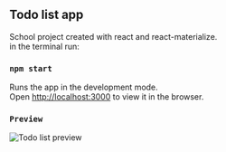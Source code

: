 ## Todo list app

School project created with react and react-materialize.<br />
in the terminal run:

### `npm start`
Runs the app in the development mode.<br />
Open [http://localhost:3000](http://localhost:3000) to view it in the browser.

### `Preview`
![Todo list preview](http://privat.bahnhof.se/wb383509/github-prev/todolist-preview.gif)

